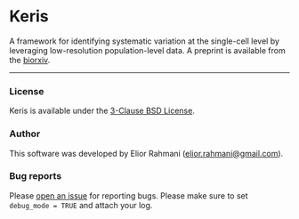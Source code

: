 # Keris

A framework for identifying systematic variation at the single-cell level by leveraging low-resolution population-level data. A preprint is available from the 
<a href="https://www.biorxiv.org/content/10.1101/2022.01.27.478115v1" target="_blank">biorxiv</a>.

---

### License

Keris is available under the <a href="https://opensource.org/licenses/BSD-3-Clause" target="_blank">3-Clause BSD License</a>.

<!---
#### Citing Keris

If you use Keris in any published work, please cite the manuscript describing the method:

Elior Rahmani, Michael I Jordan, Nir Yosef. *bioRxiv*, 2022.
-->


### Author

This software was developed by Elior Rahmani (elior.rahmani@gmail.com).

### Bug reports
Please <a href="https://github.com/YosefLab/Keris/issues/" target="_blank">open an issue</a> for reporting bugs. Please make sure to set `debug_mode = TRUE` and attach your log.
